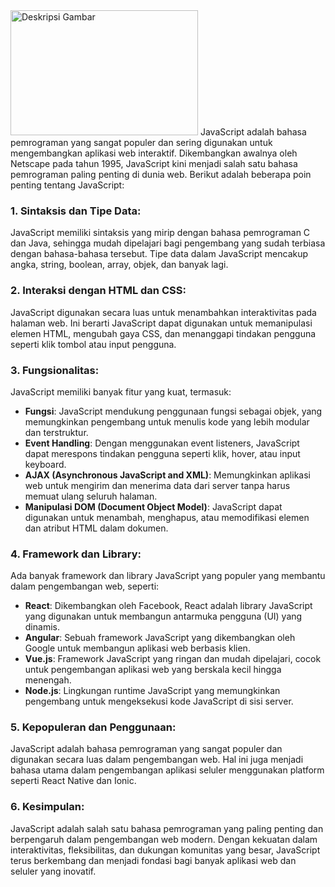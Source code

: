 <img src="https://github.com/alfatah/JavaScript-Lanjutan/assets/11069102/561fa6e0-b0ac-482c-86ae-3353f9ee4a9f" alt="Deskripsi Gambar" width="300" height="200">
JavaScript adalah bahasa pemrograman yang sangat populer dan sering digunakan untuk mengembangkan aplikasi web interaktif. Dikembangkan awalnya oleh Netscape pada tahun 1995, JavaScript kini menjadi salah satu bahasa pemrograman paling penting di dunia web. Berikut adalah beberapa poin penting tentang JavaScript:

### 1. **Sintaksis dan Tipe Data:**
JavaScript memiliki sintaksis yang mirip dengan bahasa pemrograman C dan Java, sehingga mudah dipelajari bagi pengembang yang sudah terbiasa dengan bahasa-bahasa tersebut. Tipe data dalam JavaScript mencakup angka, string, boolean, array, objek, dan banyak lagi.

### 2. **Interaksi dengan HTML dan CSS:**
JavaScript digunakan secara luas untuk menambahkan interaktivitas pada halaman web. Ini berarti JavaScript dapat digunakan untuk memanipulasi elemen HTML, mengubah gaya CSS, dan menanggapi tindakan pengguna seperti klik tombol atau input pengguna.

### 3. **Fungsionalitas:**
JavaScript memiliki banyak fitur yang kuat, termasuk:
- **Fungsi**: JavaScript mendukung penggunaan fungsi sebagai objek, yang memungkinkan pengembang untuk menulis kode yang lebih modular dan terstruktur.
- **Event Handling**: Dengan menggunakan event listeners, JavaScript dapat merespons tindakan pengguna seperti klik, hover, atau input keyboard.
- **AJAX (Asynchronous JavaScript and XML)**: Memungkinkan aplikasi web untuk mengirim dan menerima data dari server tanpa harus memuat ulang seluruh halaman.
- **Manipulasi DOM (Document Object Model)**: JavaScript dapat digunakan untuk menambah, menghapus, atau memodifikasi elemen dan atribut HTML dalam dokumen.

### 4. **Framework dan Library:**
Ada banyak framework dan library JavaScript yang populer yang membantu dalam pengembangan web, seperti:
- **React**: Dikembangkan oleh Facebook, React adalah library JavaScript yang digunakan untuk membangun antarmuka pengguna (UI) yang dinamis.
- **Angular**: Sebuah framework JavaScript yang dikembangkan oleh Google untuk membangun aplikasi web berbasis klien.
- **Vue.js**: Framework JavaScript yang ringan dan mudah dipelajari, cocok untuk pengembangan aplikasi web yang berskala kecil hingga menengah.
- **Node.js**: Lingkungan runtime JavaScript yang memungkinkan pengembang untuk mengeksekusi kode JavaScript di sisi server.

### 5. **Kepopuleran dan Penggunaan:**
JavaScript adalah bahasa pemrograman yang sangat populer dan digunakan secara luas dalam pengembangan web. Hal ini juga menjadi bahasa utama dalam pengembangan aplikasi seluler menggunakan platform seperti React Native dan Ionic.

### 6. **Kesimpulan:**
JavaScript adalah salah satu bahasa pemrograman yang paling penting dan berpengaruh dalam pengembangan web modern. Dengan kekuatan dalam interaktivitas, fleksibilitas, dan dukungan komunitas yang besar, JavaScript terus berkembang dan menjadi fondasi bagi banyak aplikasi web dan seluler yang inovatif.
